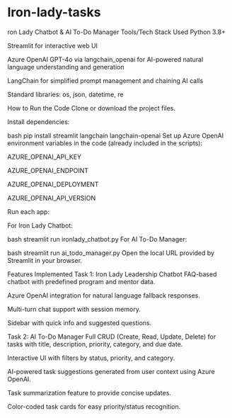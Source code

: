 # Iron-lady-tasks
ron Lady Chatbot & AI To-Do Manager
Tools/Tech Stack Used
Python 3.8+

Streamlit for interactive web UI

Azure OpenAI GPT-4o via langchain_openai for AI-powered natural language understanding and generation

LangChain for simplified prompt management and chaining AI calls

Standard libraries: os, json, datetime, re

How to Run the Code
Clone or download the project files.

Install dependencies:

bash
pip install streamlit langchain langchain-openai
Set up Azure OpenAI environment variables in the code (already included in the scripts):

AZURE_OPENAI_API_KEY

AZURE_OPENAI_ENDPOINT

AZURE_OPENAI_DEPLOYMENT

AZURE_OPENAI_API_VERSION

Run each app:

For Iron Lady Chatbot:

bash
streamlit run ironlady_chatbot.py
For AI To-Do Manager:

bash
streamlit run ai_todo_manager.py
Open the local URL provided by Streamlit in your browser.

Features Implemented
Task 1: Iron Lady Leadership Chatbot
FAQ-based chatbot with predefined program and mentor data.

Azure OpenAI integration for natural language fallback responses.

Multi-turn chat support with session memory.

Sidebar with quick info and suggested questions.

Task 2: AI To-Do Manager
Full CRUD (Create, Read, Update, Delete) for tasks with title, description, priority, category, and due date.

Interactive UI with filters by status, priority, and category.

AI-powered task suggestions generated from user context using Azure OpenAI.

Task summarization feature to provide concise updates.

Color-coded task cards for easy priority/status recognition.
